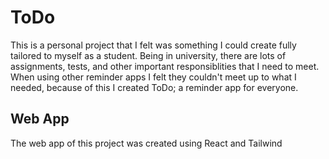 # ToDo

This is a personal project that I felt was something I could create fully tailored to myself as a student. Being in university, there are lots of assignments, tests, and other important responsiblities that I need to meet. When using other reminder apps I felt they couldn't meet up to what I needed, because of this I created ToDo; a reminder app for everyone. 

## Web App

The web app of this project was created using React and Tailwind 
